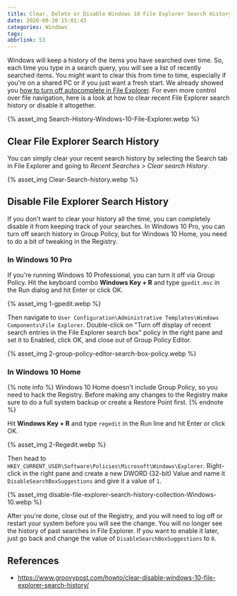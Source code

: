 ```yaml
---
title: Clear, Delete or Disable Windows 10 File Explorer Search History
date: 2020-08-30 15:01:43
categories: Windows
tags:
abbrlink: 53
---
```

Windows will keep a history of the items you have searched over time. So, each time you type in a search query, you will see a list of recently searched items. You might want to clear this from time to time, especially if you're on a shared PC or if you just want a fresh start. We already showed you [how to turn off autocomplete in File Explorer](https://www.groovypost.com/howto/turn-autocomplete-windows-10-file-explorer-on-off/). For even more control over file navigation, here is a look at how to clear recent File Explorer search history or disable it altogether.

{% asset_img Search-History-Windows-10-File-Explorer.webp %}

<!-- more -->

## Clear File Explorer Search History

You can simply clear your recent search history by selecting the Search tab in File Explorer and going to *Recent Searches > Clear search History*.

{% asset_img Clear-Search-history.webp %}

## Disable File Explorer Search History

If you don't want to clear your history all the time, you can completely disable it from keeping track of your searches. In Windows 10 Pro, you can turn off search history in Group Policy, but for Windows 10 Home, you need to do a bit of tweaking in the Registry.

### In Windows 10 Pro

If you're running Windows 10 Professional, you can turn it off via Group Policy. Hit the keyboard combo **Windows Key + R** and type `gpedit.msc` in the Run dialog and hit Enter or click OK.

{% asset_img 1-gpedit.webp %}

Then navigate to `User Configuration\Administrative Templates\Windows Components\File Explorer`. Double-click on "Turn off display of recent search entries in the File Explorer search box" policy in the right pane and set it to Enabled, click OK, and close out of Group Policy Editor.

{% asset_img 2-group-policy-editor-search-box-policy.webp %}

### In Windows 10 Home

{% note info %}
Windows 10 Home doesn't include Group Policy, so you need to hack the Registry. Before making any changes to the Registry make sure to do a full system backup or create a Restore Point first.
{% endnote %}

Hit **Windows Key + R** and type `regedit` in the Run line and hit Enter or click OK.

{% asset_img 2-Regedit.webp %}

Then head to `HKEY_CURRENT_USER\Software\Policies\Microsoft\Windows\Explorer`. Right-click in the right pane and create a new DWORD (32-bit) Value and name it `DisableSearchBoxSuggestions` and give it a value of `1`.

{% asset_img disable-file-explorer-search-history-collection-Windows-10.webp %}

After you're done, close out of the Registry, and you will need to log off or restart your system before you will see the change. You will no longer see the history of past searches in File Explorer. If you want to enable it later, just go back and change the value of `DisableSearchBoxSuggestions` to `0`.

## References

- https://www.groovypost.com/howto/clear-disable-windows-10-file-explorer-search-history/
